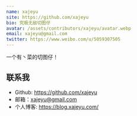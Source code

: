 ```yaml
---
name: xajeyu
site: https://github.com/xajeyu
bio: 究极无敌切图仔
avatar: /assets/contributors/xajeyu/avatar.webp
email: xajeyu@gmail.com
twitter: https://www.weibo.com/u/5059307505
---
```


一个有丶菜的切图仔！

## 联系我

- Github: <https://github.com/xajeyu>
- 邮箱：xajeyu@gmail.com
- 个人博客: <https://blog.xajeyu.com/>
